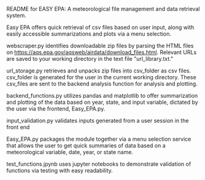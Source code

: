 README for EASY EPA: A meteorological file management and data retrieval system.


Easy EPA offers quick retrieval of csv files based on user input, along with easily accessible summarizations and plots via a menu selection.


webscraper.py identifies downloadable zip files by parsing the HTML files on https://aqs.epa.gov/aqsweb/airdata/download_files.html. Relevant URLs are saved to your working directory in the text file "url_library.txt."


url_storage.py retrieves and unpacks zip files into csv_folder as csv files. csv_folder is generated for the user in the current working directory. These csv_files are sent to the backend analysis function for analysis and plotting.


backend_functions.py utilizes pandas and matplotlib to offer summarization and plotting of the data based on year, state, and input variable, dictated by the user via the frontend, Easy_EPA.py.

input_validation.py validates inputs generated from a user session in the front end

Easy_EPA.py packages the module together via a menu selection service that allows the user to get quick summaries of data based on a meteorological variable, date, year, or state name.

test_functions.jpynb uses jupyter notebooks to demonstrate validation of functions via testing with easy readability. 